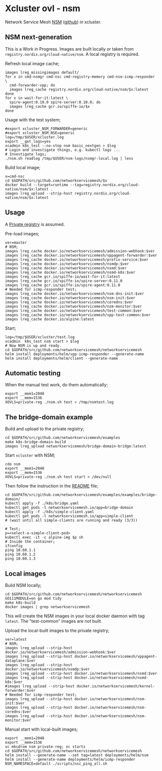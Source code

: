 # Xcluster ovl - nsm

Network Service Mesh [NSM](https://networkservicemesh.io/)
([github](https://github.com/networkservicemesh/networkservicemesh/))
in xcluster.


## NSM next-generation

This is a Work in Progress. Images are built locally or taken from
`registry.nordix.org/cloud-native/nsm`. A local registry is required.

Refresh local image cache;
```
images lreg_missingimages default/
for x in cmd-nsmgr cmd-nsc cmd-registry-memory cmd-nse-icmp-responder \
  cmd-forwarder-vpp; do
  images lreg_cache registry.nordix.org/cloud-native/nsm/$x:latest
done
for x in wait-for-it:latest \
  spire-agent:0.10.0 spire-server:0.10.0; do
  images lreg_cache gcr.io/spiffe-io/$x
done
```

Usage with the test system;
```
#export xcluster_NSM_FORWARDER=generic
#export xcluster_NSM_NSE=generic
log=/tmp/$USER/xcluster.log
export __get_logs=yes
xcadmin k8s_test --no-stop nsm basic_nextgen > $log
# Login and investigate things, e.g. kubectl logs ...
# Investigate logs;
./nsm.sh readlog /tmp/$USER/nsm-logs/nsmgr-local.log | less
```

Build local image;
```
x=cmd-nsc
cd $GOPATH/src/github.com/networkservicemesh/$x
docker build --target=runtime --tag=registry.nordix.org/cloud-native/nsm/$x:latest .
images lreg_upload --strip-host registry.nordix.org/cloud-native/nsm/$x:latest
```


## Usage

A [Private registry](../private-reg) is assumed.

Pre-load images;
```
ver=master
# NSM;
images lreg_cache docker.io/networkservicemesh/admission-webhook:$ver
images lreg_cache docker.io/networkservicemesh/vppagent-forwarder:$ver
images lreg_cache docker.io/networkservicemesh/prefix-service:$ver
images lreg_cache docker.io/networkservicemesh/nsmdp:$ver
images lreg_cache docker.io/networkservicemesh/nsmd:$ver
images lreg_cache docker.io/networkservicemesh/nsmd-k8s:$ver
images lreg_cache gcr.io/spiffe-io/wait-for-it:latest
images lreg_cache gcr.io/spiffe-io/spire-server:0.11.0
images lreg_cache gcr.io/spiffe-io/spire-agent:0.11.0
# Needed for icmp-responder test;
images lreg_cache docker.io/networkservicemesh/nsm-dns-init:$ver
images lreg_cache docker.io/networkservicemesh/nsm-init:$ver
images lreg_cache docker.io/networkservicemesh/coredns:$ver
images lreg_cache docker.io/networkservicemesh/nsm-monitor:$ver
images lreg_cache docker.io/networkservicemesh/test-common:$ver
images lreg_cache docker.io/networkservicemesh/vpp-test-common:$ver
images lreg_cache docker.io/alpine:latest
```


Start;
```
log=/tmp/$USER/xcluster/test.log
xcadmin  k8s_test nsm start > $log
# Now NSM is up and ready.
cd $GOPATH/src/github.com/networkservicemesh/networkservicemesh
helm install deployments/helm/vpp-icmp-responder --generate-name
helm install deployments/helm/client --generate-name
```

## Automatic testing

When the manual test work, do them automatically;
```
export __mem1=2048
export __mem=1536
XOVLS=private-reg ./nsm.sh test > /tmp/nsmtest.log
```

## The bridge-domain example

Build and upload to the private registry;
```
cd $GOPATH/src/github.com/networkservicemesh/examples
make k8s-bridge-domain-build
images lreg_upload networkservicemesh/bridge-domain-bridge:latest
```

Start `xcluster` with NSM;
```
cdo nsm
export __mem1=2048
export __mem=1536
XOVLS=private-reg ./nsm.sh test start > /dev/null
```

Then follow the instruction in the
[README](https://github.com/networkservicemesh/examples/blob/master/examples/bridge-domain/README.md)
file;

```
cd $GOPATH/src/github.com/networkservicemesh/examples/examples/bridge-domain/
kubectl apply -f ./k8s/bridge.yaml
kubectl get pods -l networkservicemesh.io/app=bridge-domain
kubectl apply -f ./k8s/simple-client.yaml
kubectl get pods -l networkservicemesh.io/app=simple-client
# (wait until all simple-clients are running and ready (3/3))

# Test;
p=<select-a-simple-client-pod>
kubectl exec -it -c alpine-img $p sh
# Inside the container;
ifconfig
ping 10.60.1.1
ping 10.60.1.2
ping 10.60.1.3
```


## Local images

Build NSM locally;
```
cd $GOPATH/src/github.com/networkservicemesh/networkservicemesh
GO111MODULE=on go mod tidy
make k8s-build
docker images | grep networkservicemesh
```

This will create the NSM images in your local docker daemon with tag
`latest`. The "test-common" images are not built.


Upload the local-built images to the private registry;
```
ver=latest
# NSM;
images lreg_upload --strip-host docker.io/networkservicemesh/admission-webhook:$ver
images lreg_upload --strip-host docker.io/networkservicemesh/vppagent-dataplane:$ver
images lreg_upload --strip-host docker.io/networkservicemesh/nsmdp:$ver
images lreg_upload --strip-host docker.io/networkservicemesh/nsmd:$ver
images lreg_upload --strip-host docker.io/networkservicemesh/nsmd-k8s:$ver
#images lreg_upload --strip-host docker.io/networkservicemesh/kernel-forwarder:$ver
# Needed for icmp-responder test;
images lreg_upload --strip-host docker.io/networkservicemesh/nsm-init:$ver
images lreg_upload --strip-host docker.io/networkservicemesh/nsm-coredns:$ver
images lreg_upload --strip-host docker.io/networkservicemesh/nsm-monitor:$ver
```

Manual start with local-built images;
```
export __mem1=2048
export __mem=1536
xc mkcdrom nsm private-reg; xc starts
cd $GOPATH/src/github.com/networkservicemesh/networkservicemesh
helm install --generate-name --set tag=latest deployments/helm/nsm
helm install --generate-name deployments/helm/icmp-responder
NSM_NAMESPACE=default ./scripts/nsc_ping_all.sh
```


